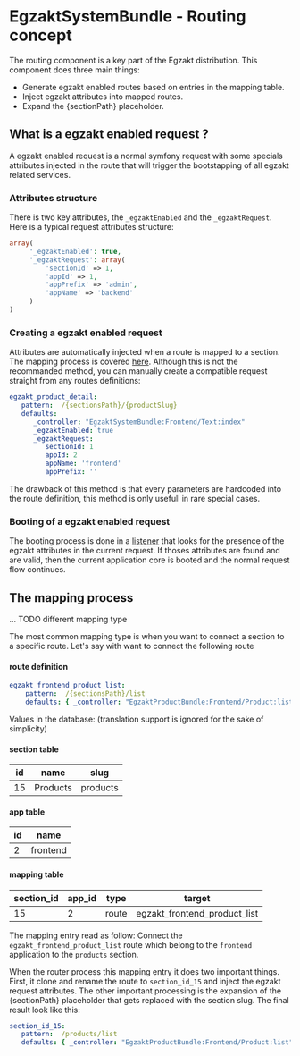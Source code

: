 EgzaktSystemBundle - Routing concept
=========================

The routing component is a key part of the Egzakt distribution. This component does three main things:

- Generate egzakt enabled routes based on entries in the mapping table.
- Inject egzakt attributes into mapped routes.
- Expand the {sectionPath} placeholder. 

## What is a egzakt enabled request ?

A egzakt enabled request is a normal symfony request with some specials attributes injected in the route that will trigger the bootstapping of all egzakt related services.

### Attributes structure

There is two key attributes, the `_egzaktEnabled` and the `_egzaktRequest`.
Here is a typical request attributes structure:

```php
array(
     '_egzaktEnabled': true,
     '_egzaktRequest': array(
         'sectionId' => 1,
         'appId' => 1,
         'appPrefix' => 'admin',
         'appName' => 'backend'
     )
)
```

### Creating a egzakt enabled request

Attributes are automatically injected when a route is mapped to a section. The mapping process is covered [here](#todo).
Although this is not the recommanded method, you can manually create a compatible request straight from any routes definitions:

```yml
egzakt_product_detail:
   pattern:  /{sectionsPath}/{productSlug}
   defaults:
      _controller: "EgzaktSystemBundle:Frontend/Text:index"
      _egzaktEnabled: true
      _egzaktRequest:
         sectionId: 1
         appId: 2
         appName: 'frontend'
         appPrefix: ''
```

The drawback of this method is that every parameters are hardcoded into the route definition, this method is only usefull in rare special cases.

### Booting of a egzakt enabled request

The booting process is done in a [listener](https://github.com/egzakt/EgzaktSystemBundle/blob/master/Listener/ControllerListener.php) that looks for the presence of the egzakt attributes in the current request. If thoses attributes are found and are valid, then the current application core is booted and the normal request flow continues.

## The mapping process

... TODO different mapping type

The most common mapping type is when you want to connect a section to a specific route. Let's say with want to connect the following route

#### route definition
```yml
egzakt_frontend_product_list:
    pattern:  /{sectionsPath}/list
    defaults: { _controller: "EgzaktProductBundle:Frontend/Product:list" }
```

Values in the database:
(translation support is ignored for the sake of simplicity)

#### section table

| id            | name          | slug  
| ------------- | ------------- | ------
| 15            | Products      | products 

#### app table

| id   | name     
| ---- | -------
| 2    | frontend

#### mapping table

| section_id    | app_id        | type   | target   
| ------------- | ------------- | ------ | ---------
| 15            | 2             | route  | egzakt_frontend_product_list

The mapping entry read as follow: Connect the `egzakt_frontend_product_list` route which belong to the `frontend` application to the `products` section.

When the router process this mapping entry it does two important things. First, it clone and rename the route to `section_id_15` and inject the egzakt request attributes. The other important processing is the expansion of the {sectionPath} placeholder that gets replaced with the section slug. The final result look like this:

```yml
section_id_15:
   pattern:  /products/list
   defaults: { _controller: "EgzaktProductBundle:Frontend/Product:list" }
```


